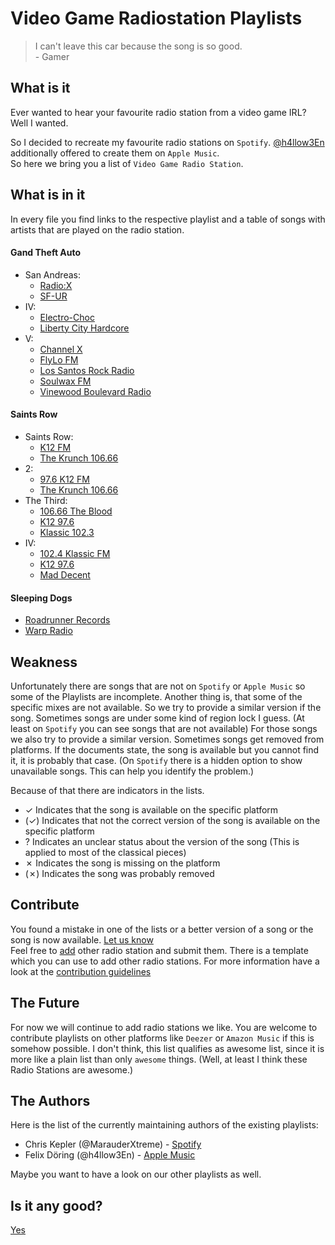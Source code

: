 # Video Game Radiostation Playlists

> I can't leave this car because the song is so good.    
\- Gamer

## What is it

Ever wanted to hear your favourite radio station from a video game IRL?  
Well I wanted.

So I decided to recreate my favourite radio stations on `Spotify`. [@h4llow3En](https://github.com/h4llow3En) additionally offered to create them on `Apple Music`.  
So here we bring you a list of `Video Game Radio Station`.

## What is in it

In every file you find links to the respective playlist and a table of songs with artists that are played on the radio station.
#### Gand Theft Auto
- San Andreas:
    - [Radio:X](Grand%20Theft%20Auto/San%20Andreas/Radio:X.md)
    - [SF-UR](Grand%20Theft%20Auto/San%20Andreas/SF-UR.md)
- IV:
    - [Electro-Choc](Grand%20Theft%20Auto/IV/Electro-Choc.md)
    - [Liberty City Hardcore](Grand%20Theft%20Auto/IV/Liberty%20City%20Hardcore.md)
- V:
    - [Channel X](Grand%20Theft%20Auto/V/Channel%20X.md)
    - [FlyLo FM](Grand%20Theft%20Auto/V/FlyLo%20FM.md)
    - [Los Santos Rock Radio](Grand%20Theft%20Auto/V/Los%20Santos%20Rock%20Radio.md)
    - [Soulwax FM](Grand%20Theft%20Auto/V/Soulwax%20FM.md)
    - [Vinewood Boulevard Radio](Grand%20Theft%20Auto/V/Vinewood%20Boulevard%20Radio.md)

#### Saints Row
- Saints Row:
    - [K12 FM](Saints%20Row/Saints%20Row/K12%20FM.md)
    - [The Krunch 106.66](Saints%20Row/Saints%20Row/The%20Krunch%20106.66.md)
- 2:
    - [97.6 K12 FM](Saints%20Row/2/97.6%20K12%20FM.md)
    - [The Krunch 106.66](Saints%20Row/2/The%20Krunch%20106.66.md)
- The Third:
    - [106.66 The Blood](Saints%20Row/The%20Third/106.66%20The%20Blood.md)
    - [K12 97.6](Saints%20Row/The%20Third/K12%2097.6.md)
    - [Klassic 102.3](Saints%20Row/The%20Third/Klassic%20102.4.md)
- IV:
    - [102.4 Klassic FM](Saints%20Row/IV/102.4%20Klassic%20FM.md)
    - [K12 97.6](Saints%20Row/IV/K12%2097.6.md)
    - [Mad Decent](Saints%20Row/IV/Mad%20Decent.md)

#### Sleeping Dogs
- [Roadrunner Records](Sleeping%20Dogs/Roadrunner%20Records.md)
- [Warp Radio](Sleeping%20Dogs/Warp%20Radio.md)

## Weakness

Unfortunately there are songs that are not on `Spotify` or `Apple Music` so some of the Playlists are incomplete. Another thing is, that some of the specific mixes are not available. So we try to provide a similar version if the song. Sometimes songs are under some kind of region lock I guess. (At least on `Spotify` you can see songs that are not available) For those songs we also try to provide a similar version. Sometimes songs get removed from platforms. If the documents state, the song is available but you cannot find it, it is probably that case. (On `Spotify` there is a hidden option to show unavailable songs. This can help you identify the problem.)

Because of that there are indicators in the lists.  
* ✓ Indicates that the song is available on the specific platform
* (✓) Indicates that not the correct version of the song is available on the specific platform
* ? Indicates an unclear status about the version of the song (This is applied to most of the classical pieces)
* ✗ Indicates the song is missing on the platform
* (✗) Indicates the song was probably removed

## Contribute

You found a mistake in one of the lists or a better version of a song or the song is now available. [Let us know](https://github.com/MarauderXtreme/game-radio-playlists/issues/new)  
Feel free to [add](https://github.com/MarauderXtreme/game-radio-playlists/compare) other radio station and submit them. There is a template which you can use to add other radio stations. For more information have a look at the [contribution guidelines](CONTRIBUTION.md)

## The Future

For now we will continue to add radio stations we like. You are welcome to contribute playlists on other platforms like `Deezer` or `Amazon Music` if this is somehow possible. I don't think, this list qualifies as awesome list, since it is more like a plain list than only `awesome` things. (Well, at least I think these Radio Stations are awesome.)

## The Authors

Here is the list of the currently maintaining authors of the existing playlists:
- Chris Kepler (@MarauderXtreme) - [Spotify](https://open.spotify.com/user/marauderxtreme)
- Felix Döring (@h4llow3En) - [Apple Music](https://itunes.apple.com/profile/h4llow3En)

Maybe you want to have a look on our other playlists as well.

## Is it any good?

[Yes](https://news.ycombinator.com/item?id=3067434)
